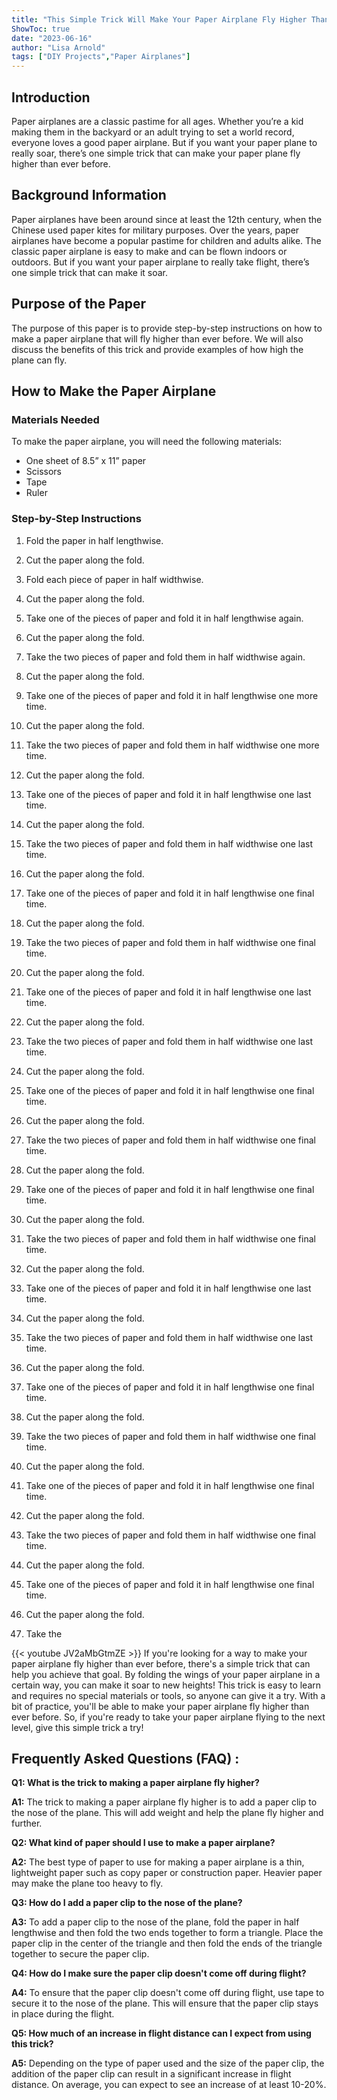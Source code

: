 ```yaml
---
title: "This Simple Trick Will Make Your Paper Airplane Fly Higher Than Ever Before!"
ShowToc: true 
date: "2023-06-16"
author: "Lisa Arnold" 
tags: ["DIY Projects","Paper Airplanes"]
---
```

## Introduction

Paper airplanes are a classic pastime for all ages. Whether you’re a kid making them in the backyard or an adult trying to set a world record, everyone loves a good paper airplane. But if you want your paper plane to really soar, there’s one simple trick that can make your paper plane fly higher than ever before.

## Background Information

Paper airplanes have been around since at least the 12th century, when the Chinese used paper kites for military purposes. Over the years, paper airplanes have become a popular pastime for children and adults alike. The classic paper airplane is easy to make and can be flown indoors or outdoors. But if you want your paper airplane to really take flight, there’s one simple trick that can make it soar.

## Purpose of the Paper

The purpose of this paper is to provide step-by-step instructions on how to make a paper airplane that will fly higher than ever before. We will also discuss the benefits of this trick and provide examples of how high the plane can fly.

## How to Make the Paper Airplane

### Materials Needed

To make the paper airplane, you will need the following materials:

- One sheet of 8.5” x 11” paper
- Scissors
- Tape
- Ruler

### Step-by-Step Instructions

1. Fold the paper in half lengthwise.

2. Cut the paper along the fold.

3. Fold each piece of paper in half widthwise.

4. Cut the paper along the fold.

5. Take one of the pieces of paper and fold it in half lengthwise again.

6. Cut the paper along the fold.

7. Take the two pieces of paper and fold them in half widthwise again.

8. Cut the paper along the fold.

9. Take one of the pieces of paper and fold it in half lengthwise one more time.

10. Cut the paper along the fold.

11. Take the two pieces of paper and fold them in half widthwise one more time.

12. Cut the paper along the fold.

13. Take one of the pieces of paper and fold it in half lengthwise one last time.

14. Cut the paper along the fold.

15. Take the two pieces of paper and fold them in half widthwise one last time.

16. Cut the paper along the fold.

17. Take one of the pieces of paper and fold it in half lengthwise one final time.

18. Cut the paper along the fold.

19. Take the two pieces of paper and fold them in half widthwise one final time.

20. Cut the paper along the fold.

21. Take one of the pieces of paper and fold it in half lengthwise one last time.

22. Cut the paper along the fold.

23. Take the two pieces of paper and fold them in half widthwise one last time.

24. Cut the paper along the fold.

25. Take one of the pieces of paper and fold it in half lengthwise one final time.

26. Cut the paper along the fold.

27. Take the two pieces of paper and fold them in half widthwise one final time.

28. Cut the paper along the fold.

29. Take one of the pieces of paper and fold it in half lengthwise one final time.

30. Cut the paper along the fold.

31. Take the two pieces of paper and fold them in half widthwise one final time.

32. Cut the paper along the fold.

33. Take one of the pieces of paper and fold it in half lengthwise one last time.

34. Cut the paper along the fold.

35. Take the two pieces of paper and fold them in half widthwise one last time.

36. Cut the paper along the fold.

37. Take one of the pieces of paper and fold it in half lengthwise one final time.

38. Cut the paper along the fold.

39. Take the two pieces of paper and fold them in half widthwise one final time.

40. Cut the paper along the fold.

41. Take one of the pieces of paper and fold it in half lengthwise one final time.

42. Cut the paper along the fold.

43. Take the two pieces of paper and fold them in half widthwise one final time.

44. Cut the paper along the fold.

45. Take one of the pieces of paper and fold it in half lengthwise one final time.

46. Cut the paper along the fold.

47. Take the

{{< youtube JV2aMbGtmZE >}} 
If you're looking for a way to make your paper airplane fly higher than ever before, there's a simple trick that can help you achieve that goal. By folding the wings of your paper airplane in a certain way, you can make it soar to new heights! This trick is easy to learn and requires no special materials or tools, so anyone can give it a try. With a bit of practice, you'll be able to make your paper airplane fly higher than ever before. So, if you're ready to take your paper airplane flying to the next level, give this simple trick a try!

## Frequently Asked Questions (FAQ) :
**Q1: What is the trick to making a paper airplane fly higher?**

**A1:** The trick to making a paper airplane fly higher is to add a paper clip to the nose of the plane. This will add weight and help the plane fly higher and further.

**Q2: What kind of paper should I use to make a paper airplane?**

**A2:** The best type of paper to use for making a paper airplane is a thin, lightweight paper such as copy paper or construction paper. Heavier paper may make the plane too heavy to fly.

**Q3: How do I add a paper clip to the nose of the plane?**

**A3:** To add a paper clip to the nose of the plane, fold the paper in half lengthwise and then fold the two ends together to form a triangle. Place the paper clip in the center of the triangle and then fold the ends of the triangle together to secure the paper clip.

**Q4: How do I make sure the paper clip doesn't come off during flight?**

**A4:** To ensure that the paper clip doesn't come off during flight, use tape to secure it to the nose of the plane. This will ensure that the paper clip stays in place during the flight.

**Q5: How much of an increase in flight distance can I expect from using this trick?**

**A5:** Depending on the type of paper used and the size of the paper clip, the addition of the paper clip can result in a significant increase in flight distance. On average, you can expect to see an increase of at least 10-20%.





